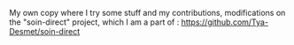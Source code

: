 My own copy where I try some stuff and my contributions, modifications on the "soin-direct" project, which I am a part of : https://github.com/Tya-Desmet/soin-direct

